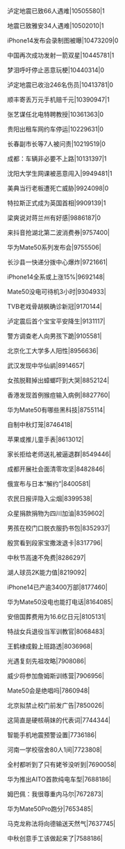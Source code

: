 泸定地震已致66人遇难|10505580|1

地震已致雅安34人遇难|10502010|1

iPhone14发布会录制图被曝|10473209|0

中国再次成功发射一箭双星|10445781|1

梦泪呼吁停止恶意玩梗|10440314|0

泸定地震已收治246名伤员|10413781|0

顺丰寄丢万元手机赔千元|10390947|1

张艺谋任北电特聘教授|10361363|0

贵阳出租车网约车停运|10229631|0

长春副市长等7人被问责|10219519|0

成都：车辆非必要不上路|10131397|1

沈阳大学生网课被恶意闯入|9949481|1

美典当行老板遭死亡威胁|9924098|0

特拉斯正式成为英国首相|9909139|1

梁爽说对蒋兰州有好感|9886187|0

来抖音抢湖北第二波消费券|9757400|

华为Mate50系列发布会|9755506|

长沙县一快递分拨中心爆炸|9721661|

iPhone14全系或上涨15%|9692148|

Mate50没电可待机3小时|9304933|

TVB老戏骨胡枫确诊新冠|9170144|

泸定震后首个宝宝平安降生|9131117|

警方调查老人向男孩下跪|9105581|

北京化工大学多人阳性|8956636|

武汉发现中华仙鹟|8914657|

女孩脱鞋掉出蟑螂吓到大哭|8852124|

香港发现首例猴痘输入病例|8827760|

华为Mate50有哪些黑科技|8755114|

自制中秋灯笼|8746418|

苹果或推儿童手表|8613012|

家长拒给老师送礼被逼退群|8549446|

成都开展社会面清零攻坚|8482846|

俄宣布与日本“解约”|8400581|

农民日报评隐入尘烟|8399538|

众星捐款捐物为四川加油|8359602|

男孩在校门口脱衣服扔书包|8352937|

殷赏看到段家宝撒泼退卡|8317796|

中秋节高速不免费|8286297|

湖人球员2K能力值|8219092|

iPhone14已产逾3400万部|8177460|

华为Mate50没电也能打电话|8164085|

安倍国葬费用为16.6亿日元|8105131|

特战女兵退役当军训教官|8068483|

王鹤棣成毅上班路透|8036968|

光遇复刻先祖攻略|7908086|

威少将参加詹姆斯训练营|7906956|

Mate50会是绝唱吗|7860948|

北京拟禁止校门前发广告|7850026|

这简直是硬核萌妹的代表词|7744344|

智能手机地震预警设置|7736186|

河南一学校宿舍80人1间|7723808|

全村都听到了只有姥爷没听到|7690058|

华为推出AITO首款纯电车型|7688186|

姆巴佩：我很尊重内马尔|7672873|

华为Mate50Pro跑分|7653485|

马克龙称法将向德输送天然气|7637745|

中秋创意手工该做起来了|7588186|

